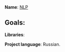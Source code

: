 **Name**: [NLP](https://github.com/Ivan-Bebeshko/Yandex_Practicum/blob/32a3e2126880f49dd438f5f3c5feaa9e4eab911c/09_natural_language_processing/09_NLP.ipynb)

**Goals**:
  - 

**Libraries**: 

**Project language**: Russian.
